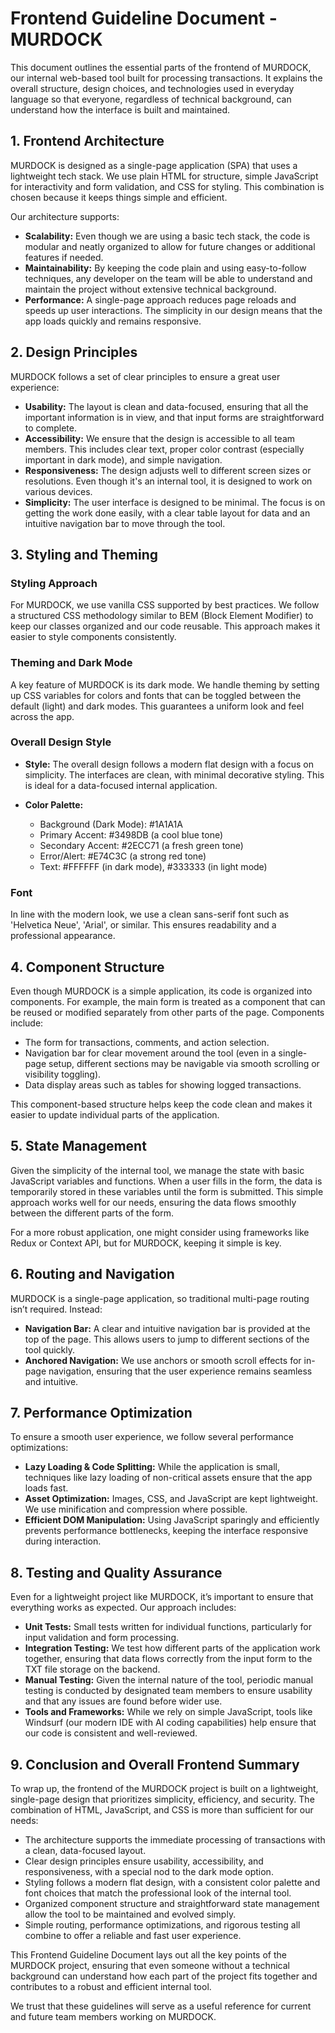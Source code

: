 # Frontend Guideline Document - MURDOCK

This document outlines the essential parts of the frontend of MURDOCK, our internal web-based tool built for processing transactions. It explains the overall structure, design choices, and technologies used in everyday language so that everyone, regardless of technical background, can understand how the interface is built and maintained.

## 1. Frontend Architecture

MURDOCK is designed as a single-page application (SPA) that uses a lightweight tech stack. We use plain HTML for structure, simple JavaScript for interactivity and form validation, and CSS for styling. This combination is chosen because it keeps things simple and efficient.

Our architecture supports:

*   **Scalability:** Even though we are using a basic tech stack, the code is modular and neatly organized to allow for future changes or additional features if needed.
*   **Maintainability:** By keeping the code plain and using easy-to-follow techniques, any developer on the team will be able to understand and maintain the project without extensive technical background.
*   **Performance:** A single-page approach reduces page reloads and speeds up user interactions. The simplicity in our design means that the app loads quickly and remains responsive.

## 2. Design Principles

MURDOCK follows a set of clear principles to ensure a great user experience:

*   **Usability:** The layout is clean and data-focused, ensuring that all the important information is in view, and that input forms are straightforward to complete.
*   **Accessibility:** We ensure that the design is accessible to all team members. This includes clear text, proper color contrast (especially important in dark mode), and simple navigation.
*   **Responsiveness:** The design adjusts well to different screen sizes or resolutions. Even though it's an internal tool, it is designed to work on various devices.
*   **Simplicity:** The user interface is designed to be minimal. The focus is on getting the work done easily, with a clear table layout for data and an intuitive navigation bar to move through the tool.

## 3. Styling and Theming

### Styling Approach

For MURDOCK, we use vanilla CSS supported by best practices. We follow a structured CSS methodology similar to BEM (Block Element Modifier) to keep our classes organized and our code reusable. This approach makes it easier to style components consistently.

### Theming and Dark Mode

A key feature of MURDOCK is its dark mode. We handle theming by setting up CSS variables for colors and fonts that can be toggled between the default (light) and dark modes. This guarantees a uniform look and feel across the app.

### Overall Design Style

*   **Style:** The overall design follows a modern flat design with a focus on simplicity. The interfaces are clean, with minimal decorative styling. This is ideal for a data-focused internal application.

*   **Color Palette:**

    *   Background (Dark Mode): #1A1A1A
    *   Primary Accent: #3498DB (a cool blue tone)
    *   Secondary Accent: #2ECC71 (a fresh green tone)
    *   Error/Alert: #E74C3C (a strong red tone)
    *   Text: #FFFFFF (in dark mode), #333333 (in light mode)

### Font

In line with the modern look, we use a clean sans-serif font such as 'Helvetica Neue', 'Arial', or similar. This ensures readability and a professional appearance.

## 4. Component Structure

Even though MURDOCK is a simple application, its code is organized into components. For example, the main form is treated as a component that can be reused or modified separately from other parts of the page. Components include:

*   The form for transactions, comments, and action selection.
*   Navigation bar for clear movement around the tool (even in a single-page setup, different sections may be navigable via smooth scrolling or visibility toggling).
*   Data display areas such as tables for showing logged transactions.

This component-based structure helps keep the code clean and makes it easier to update individual parts of the application.

## 5. State Management

Given the simplicity of the internal tool, we manage the state with basic JavaScript variables and functions. When a user fills in the form, the data is temporarily stored in these variables until the form is submitted. This simple approach works well for our needs, ensuring the data flows smoothly between the different parts of the form.

For a more robust application, one might consider using frameworks like Redux or Context API, but for MURDOCK, keeping it simple is key.

## 6. Routing and Navigation

MURDOCK is a single-page application, so traditional multi-page routing isn’t required. Instead:

*   **Navigation Bar:** A clear and intuitive navigation bar is provided at the top of the page. This allows users to jump to different sections of the tool quickly.
*   **Anchored Navigation:** We use anchors or smooth scroll effects for in-page navigation, ensuring that the user experience remains seamless and intuitive.

## 7. Performance Optimization

To ensure a smooth user experience, we follow several performance optimizations:

*   **Lazy Loading & Code Splitting:** While the application is small, techniques like lazy loading of non-critical assets ensure that the app loads fast.
*   **Asset Optimization:** Images, CSS, and JavaScript are kept lightweight. We use minification and compression where possible.
*   **Efficient DOM Manipulation:** Using JavaScript sparingly and efficiently prevents performance bottlenecks, keeping the interface responsive during interaction.

## 8. Testing and Quality Assurance

Even for a lightweight project like MURDOCK, it’s important to ensure that everything works as expected. Our approach includes:

*   **Unit Tests:** Small tests written for individual functions, particularly for input validation and form processing.
*   **Integration Testing:** We test how different parts of the application work together, ensuring that data flows correctly from the input form to the TXT file storage on the backend.
*   **Manual Testing:** Given the internal nature of the tool, periodic manual testing is conducted by designated team members to ensure usability and that any issues are found before wider use.
*   **Tools and Frameworks:** While we rely on simple JavaScript, tools like Windsurf (our modern IDE with AI coding capabilities) help ensure that our code is consistent and well-reviewed.

## 9. Conclusion and Overall Frontend Summary

To wrap up, the frontend of the MURDOCK project is built on a lightweight, single-page design that prioritizes simplicity, efficiency, and security. The combination of HTML, JavaScript, and CSS is more than sufficient for our needs:

*   The architecture supports the immediate processing of transactions with a clean, data-focused layout.
*   Clear design principles ensure usability, accessibility, and responsiveness, with a special nod to the dark mode option.
*   Styling follows a modern flat design, with a consistent color palette and font choices that match the professional look of the internal tool.
*   Organized component structure and straightforward state management allow the tool to be maintained and evolved simply.
*   Simple routing, performance optimizations, and rigorous testing all combine to offer a reliable and fast user experience.

This Frontend Guideline Document lays out all the key points of the MURDOCK project, ensuring that even someone without a technical background can understand how each part of the project fits together and contributes to a robust and efficient internal tool.

We trust that these guidelines will serve as a useful reference for current and future team members working on MURDOCK.
